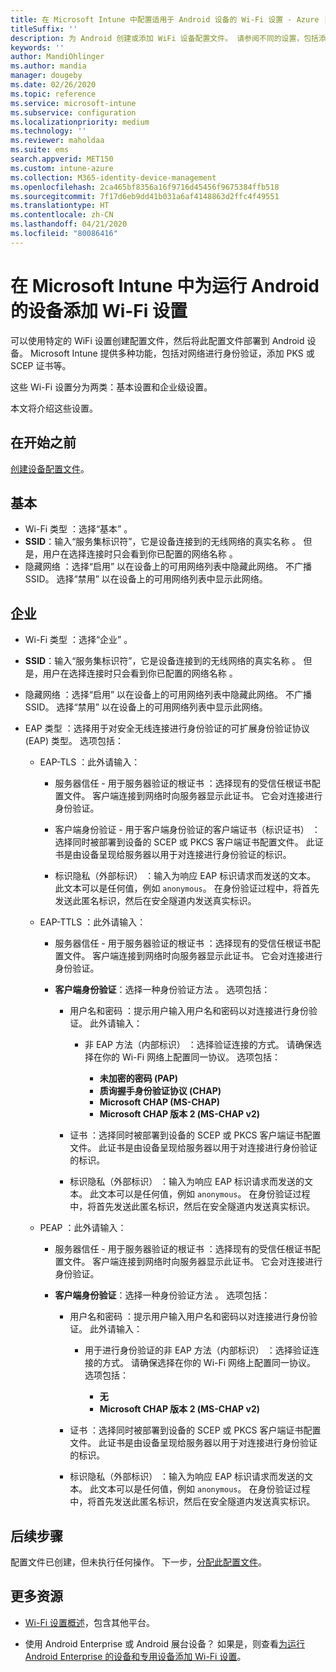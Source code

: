 ```yaml
---
title: 在 Microsoft Intune 中配置适用于 Android 设备的 Wi-Fi 设置 - Azure | Microsoft Docs
titleSuffix: ''
description: 为 Android 创建或添加 WiFi 设备配置文件。 请参阅不同的设置，包括添加证书、选择 EAP 类型以及在 Microsoft Intune 中选择身份验证方法。
keywords: ''
author: MandiOhlinger
ms.author: mandia
manager: dougeby
ms.date: 02/26/2020
ms.topic: reference
ms.service: microsoft-intune
ms.subservice: configuration
ms.localizationpriority: medium
ms.technology: ''
ms.reviewer: maholdaa
ms.suite: ems
search.appverid: MET150
ms.custom: intune-azure
ms.collection: M365-identity-device-management
ms.openlocfilehash: 2ca465bf8356a16f9716d45456f9675384ffb518
ms.sourcegitcommit: 7f17d6eb9dd41b031a6af4148863d2ffc4f49551
ms.translationtype: HT
ms.contentlocale: zh-CN
ms.lasthandoff: 04/21/2020
ms.locfileid: "80086416"
---
```

# <a name="add-wi-fi-settings-for-devices-running-android-in-microsoft-intune"></a>在 Microsoft Intune 中为运行 Android 的设备添加 Wi-Fi 设置

可以使用特定的 WiFi 设置创建配置文件，然后将此配置文件部署到 Android 设备。 Microsoft Intune 提供多种功能，包括对网络进行身份验证，添加 PKS 或 SCEP 证书等。

这些 Wi-Fi 设置分为两类：基本设置和企业级设置。

本文将介绍这些设置。

## <a name="before-you-begin"></a>在开始之前

[创建设备配置文件](wi-fi-settings-configure.md)。

## <a name="basic"></a>基本

- Wi-Fi 类型  ：选择“基本”  。
- **SSID**：输入“服务集标识符”，它是设备连接到的无线网络的真实名称  。 但是，用户在选择连接时只会看到你已配置的网络名称  。
- 隐藏网络  ：选择“启用”  以在设备上的可用网络列表中隐藏此网络。 不广播 SSID。 选择“禁用”  以在设备上的可用网络列表中显示此网络。

## <a name="enterprise"></a>企业

- Wi-Fi 类型  ：选择“企业”  。
- **SSID**：输入“服务集标识符”，它是设备连接到的无线网络的真实名称  。 但是，用户在选择连接时只会看到你已配置的网络名称  。
- 隐藏网络  ：选择“启用”  以在设备上的可用网络列表中隐藏此网络。 不广播 SSID。 选择“禁用”  以在设备上的可用网络列表中显示此网络。
- EAP 类型  ：选择用于对安全无线连接进行身份验证的可扩展身份验证协议 (EAP) 类型。 选项包括：

  - EAP-TLS  ：此外请输入：

    - 服务器信任   - 用于服务器验证的根证书  ：选择现有的受信任根证书配置文件。 客户端连接到网络时向服务器显示此证书。 它会对连接进行身份验证。

    - 客户端身份验证   - 用于客户端身份验证的客户端证书（标识证书）  ：选择同时被部署到设备的 SCEP 或 PKCS 客户端证书配置文件。 此证书是由设备呈现给服务器以用于对连接进行身份验证的标识。

    - 标识隐私（外部标识）  ：输入为响应 EAP 标识请求而发送的文本。 此文本可以是任何值，例如 `anonymous`。 在身份验证过程中，将首先发送此匿名标识，然后在安全隧道内发送真实标识。

  - EAP-TTLS  ：此外请输入：

    - 服务器信任   - 用于服务器验证的根证书  ：选择现有的受信任根证书配置文件。 客户端连接到网络时向服务器显示此证书。 它会对连接进行身份验证。

    - **客户端身份验证**：选择一种身份验证方法  。 选项包括：

      - 用户名和密码  ：提示用户输入用户名和密码以对连接进行身份验证。 此外请输入：
        - 非 EAP 方法（内部标识）  ：选择验证连接的方式。 请确保选择在你的 Wi-Fi 网络上配置同一协议。 选项包括：

          - **未加密的密码 (PAP)**
          - **质询握手身份验证协议 (CHAP)**
          - **Microsoft CHAP (MS-CHAP)**
          - **Microsoft CHAP 版本 2 (MS-CHAP v2)**

      - 证书  ：选择同时被部署到设备的 SCEP 或 PKCS 客户端证书配置文件。 此证书是由设备呈现给服务器以用于对连接进行身份验证的标识。

      - 标识隐私（外部标识）  ：输入为响应 EAP 标识请求而发送的文本。 此文本可以是任何值，例如 `anonymous`。 在身份验证过程中，将首先发送此匿名标识，然后在安全隧道内发送真实标识。

  - PEAP  ：此外请输入：

    - 服务器信任   - 用于服务器验证的根证书  ：选择现有的受信任根证书配置文件。 客户端连接到网络时向服务器显示此证书。 它会对连接进行身份验证。

    - **客户端身份验证**：选择一种身份验证方法  。 选项包括：

      - 用户名和密码  ：提示用户输入用户名和密码以对连接进行身份验证。 此外请输入：
        - 用于进行身份验证的非 EAP 方法（内部标识）  ：选择验证连接的方式。 请确保选择在你的 Wi-Fi 网络上配置同一协议。 选项包括：

          - **无**
          - **Microsoft CHAP 版本 2 (MS-CHAP v2)**

      - 证书  ：选择同时被部署到设备的 SCEP 或 PKCS 客户端证书配置文件。 此证书是由设备呈现给服务器以用于对连接进行身份验证的标识。

      - 标识隐私（外部标识）  ：输入为响应 EAP 标识请求而发送的文本。 此文本可以是任何值，例如 `anonymous`。 在身份验证过程中，将首先发送此匿名标识，然后在安全隧道内发送真实标识。

## <a name="next-steps"></a>后续步骤

配置文件已创建，但未执行任何操作。 下一步，[分配此配置文件](device-profile-assign.md)。

## <a name="more-resources"></a>更多资源

- [Wi-Fi 设置概述](wi-fi-settings-configure.md)，包含其他平台。

- 使用 Android Enterprise 或 Android 展台设备？ 如果是，则查看[为运行 Android Enterprise 的设备和专用设备添加 Wi-Fi 设置](wi-fi-settings-android-enterprise.md)。
